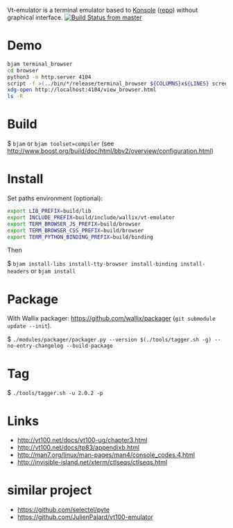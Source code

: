 <!-- [![Build Status from master](https://travis-ci.org/wallix/vt-emulator.svg?branch=master)](https://travis-ci.org/wallix/vt-emulator) -->
Vt-emulator is a terminal emulator based to [Konsole](https://konsole.kde.org/download.php) ([repo](https://cgit.kde.org/konsole.git)) without graphical interface.
[![Build Status from master](https://travis-ci.org/wallix/vt-emulator.svg?branch=master)](https://travis-ci.org/wallix/vt-emulator)


# Demo

```bash
bjam terminal_browser
cd browser
python3 -m http.server 4104
script -f >(../bin/*/release/terminal_browser ${COLUMNS}x${LINES} screen.json)
xdg-open http://localhost:4104/view_browser.html
ls -R
```


# Build

$ `bjam` or `bjam toolset=compiler` (see http://www.boost.org/build/doc/html/bbv2/overview/configuration.html)


# Install

Set paths environment (optional):

```bash
export LIB_PREFIX=build/lib
export INCLUDE_PREFIX=build/include/wallix/vt-emulator
export TERM_BROWSER_JS_PREFIX=build/browser
export TERM_BROWSER_CSS_PREFIX=build/browser
export TERM_PYTHON_BINDING_PREFIX=build/binding
```

Then

$ `bjam install-libs install-tty-browser install-binding install-headers` or `bjam install`


# Package

With Wallix packager: https://github.com/wallix/packager (`git submodule update --init`).

$ `./modules/packager/packager.py --version $(./tools/tagger.sh -g) --no-entry-changelog --build-package`


# Tag

$ `./tools/tagger.sh -u 2.0.2 -p`


# Links

- http://vt100.net/docs/vt100-ug/chapter3.html
- http://vt100.net/docs/tp83/appendixb.html
- http://man7.org/linux/man-pages/man4/console_codes.4.html
- http://invisible-island.net/xterm/ctlseqs/ctlseqs.html


# similar project

- https://github.com/selectel/pyte
- https://github.com/JulienPalard/vt100-emulator
